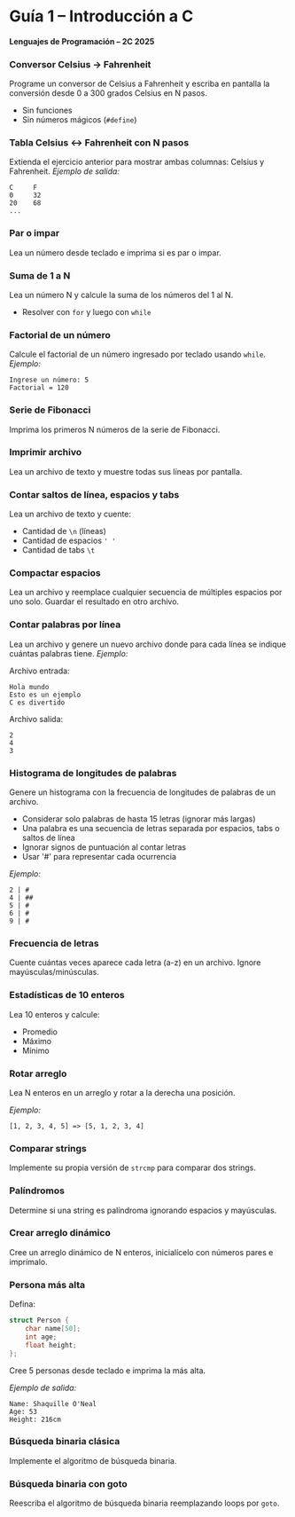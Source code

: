 # Guía 1 – Introducción a C

#### Lenguajes de Programación – 2C 2025

<!-- ### 1. Hola Mundo

Escriba un programa que imprima “Hello, World!” en la terminal. -->

### Conversor Celsius → Fahrenheit

Programe un conversor de Celsius a Fahrenheit y escriba en pantalla la conversión desde 0 a 300 grados Celsius en N pasos.

- Sin funciones
- Sin números mágicos (`#define`)

### Tabla Celsius ↔ Fahrenheit con N pasos

Extienda el ejercicio anterior para mostrar ambas columnas: Celsius y Fahrenheit.
_Ejemplo de salida:_

```
C     F
0     32
20    68
...
```

### Par o impar

Lea un número desde teclado e imprima si es par o impar.

### Suma de 1 a N

Lea un número N y calcule la suma de los números del 1 al N.

- Resolver con `for` y luego con `while`

### Factorial de un número

Calcule el factorial de un número ingresado por teclado usando `while`.
_Ejemplo:_

```
Ingrese un número: 5
Factorial = 120
```

### Serie de Fibonacci

Imprima los primeros N números de la serie de Fibonacci.

### Imprimir archivo

Lea un archivo de texto y muestre todas sus líneas por pantalla.

### Contar saltos de línea, espacios y tabs

Lea un archivo de texto y cuente:

- Cantidad de `\n` (líneas)
- Cantidad de espacios `' '`
- Cantidad de tabs `\t`

### Compactar espacios

Lea un archivo y reemplace cualquier secuencia de múltiples espacios por uno solo. Guardar el resultado en otro archivo.

### Contar palabras por línea

Lea un archivo y genere un nuevo archivo donde para cada línea se indique cuántas palabras tiene.
_Ejemplo:_

Archivo entrada:

```
Hola mundo
Esto es un ejemplo
C es divertido
```

Archivo salida:

```
2
4
3
```

### Histograma de longitudes de palabras
Genere un histograma con la frecuencia de longitudes de palabras de un archivo.
- Considerar solo palabras de hasta 15 letras (ignorar más largas)
- Una palabra es una secuencia de letras separada por espacios, tabs o saltos de línea
- Ignorar signos de puntuación al contar letras
- Usar '#' para representar cada ocurrencia

_Ejemplo:_

```
2 | #
4 | ##
5 | #
6 | #
9 | #
```

### Frecuencia de letras

Cuente cuántas veces aparece cada letra (a-z) en un archivo. Ignore mayúsculas/minúsculas.

### Estadísticas de 10 enteros

Lea 10 enteros y calcule:

- Promedio
- Máximo
- Mínimo

### Rotar arreglo

Lea N enteros en un arreglo y rotar a la derecha una posición.

_Ejemplo:_

```
[1, 2, 3, 4, 5] => [5, 1, 2, 3, 4]
```

### Comparar strings

Implemente su propia versión de `strcmp` para comparar dos strings.

### Palíndromos

Determine si una string es palíndroma ignorando espacios y mayúsculas.

### Crear arreglo dinámico

Cree un arreglo dinámico de N enteros, inicialícelo con números pares e imprímalo.

### Persona más alta

Defina:

```c
struct Person {
    char name[50];
    int age;
    float height;
};
```

Cree 5 personas desde teclado e imprima la más alta.

_Ejemplo de salida:_

```
Name: Shaquille O'Neal
Age: 53
Height: 216cm
```

### Búsqueda binaria clásica

Implemente el algoritmo de búsqueda binaria.

### Búsqueda binaria con goto

Reescriba el algoritmo de búsqueda binaria reemplazando loops por `goto`.